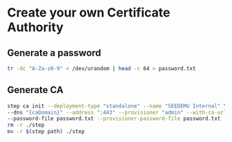 # Create your own Certificate Authority

## Generate a password

```bash
tr -dc "A-Za-z0-9" < /dev/urandom | head -c 64 > password.txt
```

## Generate CA

```bash
step ca init --deployment-type "standalone" --name "SEEDEMU Internal" \
--dns "{caDomain}" --address ":443" --provisioner "admin" --with-ca-url "https://{caDomain}" \
--password-file password.txt --provisioner-password-file password.txt --acme
rm -r ./step
mv -r $(step path) ./step
```
